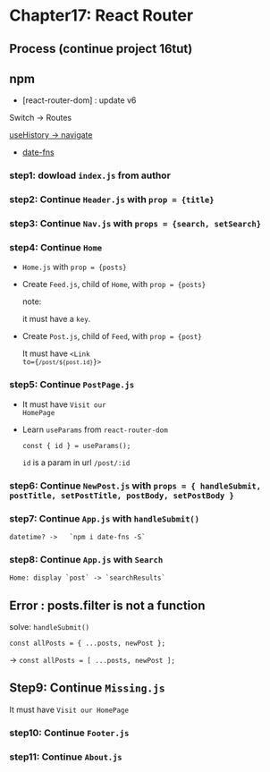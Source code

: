 # Chapter17: React Router

## Process (continue project 16tut)

## npm

- [react-router-dom] : update v6

Switch -> Routes

[useHistory -> navigate](https://stackoverflow.com/questions/62861269/attempted-import-error-usehistory-is-not-exported-from-react-router-dom)

- [date-fns](https://www.npmjs.com/package/date-fns)

### step1: dowload `index.js` from author

### step2: Continue  `Header.js` with `prop = {title}`

### step3: Continue `Nav.js` with `props = {search, setSearch}`

### step4: Continue `Home`

- `Home.js` with `prop = {posts}`

- Create `Feed.js`, child of `Home`, with `prop = {posts}`

    note: <code><Post key={post.id} post={post} /></code>

    it must have a `key`.

- Create `Post.js`, child of `Feed`, with `prop = {post}`

    It must have <code><Link to={`/post/${post.id}`}></Link></code>

### step5: Continue `PostPage.js` 

- It must have <code><Link to='/'>Visit our HomePage</Link></code>

- Learn `useParams` from `react-router-dom`

    <code>const { id } = useParams();</code>

    `id` is a param in url  `/post/:id` 

### step6: Continue `NewPost.js` with `props = { handleSubmit, postTitle, setPostTitle, postBody, setPostBody }`

### step7: Continue `App.js` with `handleSubmit()`

    datetime? ->   `npm i date-fns -S`

### step8: Continue `App.js` with `Search`

    Home: display `post` -> `searchResults`

## Error : posts.filter is not a function

solve: `handleSubmit()`

<code>const allPosts = { ...posts, newPost };</code>

-> <code>const allPosts = [ ...posts, newPost ];</code>

## Step9: Continue `Missing.js` 

It must have <code><Link to='/'>Visit our HomePage</Link></code>

### step10: Continue `Footer.js`

### step11: Continue `About.js`